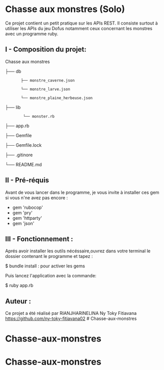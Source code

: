 # Chasse aux monstres (Solo)

Ce projet contient un petit pratique sur les APIs REST. Il consiste surtout à utiliser les APIs du jeu Dofus notamment ceux concernant les monstres avec un programme ruby. 

## I - Composition du projet:

Chasse aux monstres

├── db     
           
           ├── monstre_caverne.json

           └── monstre_larve.json
           
           └── monstre_plaine_herbeuse.json
		


├── lib 
           
           	└── monster.rb
	 
	   
├── app.rb

├── Gemfile

├── Gemfile.lock

├── .gitinore

└── README.md 

## II - Pré-réquis

Avant de vous lancer dans le programme, je vous invite à installer ces gem si vous n'ne avez pas encore :

- gem 'rubocop'
- gem 'pry' 
- gem 'httparty'
- gem 'json'

## III - Fonctionnement :

Aprés avoir installer les outils nécéssaire,ouvrez dans votre terminal le dossier contenant le programme et tapez :

$ bundle install  : pour activer les gems

Puis lancez l'application avec la commande:

$ ruby app.rb

## Auteur :
Ce projet a été réalisé par RIANJHARINELINA Ny Toky Fitiavana https://github.com/ny-toky-fitiavana02
         # Chasse-aux-monstres
# Chasse-aux-monstres
# Chasse-aux-monstres
